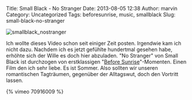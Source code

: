 Title: Small Black - No Stranger
Date: 2013-08-05 12:38
Author: marvin
Category: Uncategorized
Tags: beforesunrise, music, smallblack
Slug: small-black-no-stranger

![smallblack_nostranger]({filename}/images/smallblack_nostranger.jpg)

Ich wollte dieses Video schon seit einiger Zeit posten. Irgendwie kam
ich nicht dazu. Nachdem ich es jetzt gefühlte hundertmal gesehen habe,
erhöhte sich der Wille es doch hier abzuladen. "No Stranger" von Small
Black ist durchzogen von erstklassigen "[Before
Sunrise](https://de.wikipedia.org/wiki/Before_Sunrise)"-Momenten. Einen
Film den ich sehr liebe. Es ist Sommer. Also sollten wir unseren
romantischen Tagträumen, gegenüber der Alltagswut, doch den Vortritt
lassen.

{% vimeo 70916009 %}

